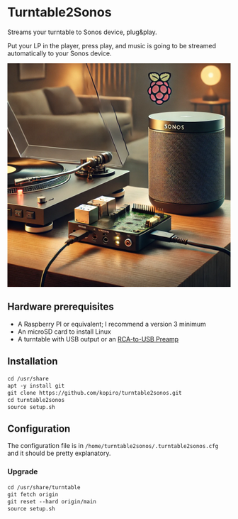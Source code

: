 # Turntable2Sonos

Streams your turntable to Sonos device, plug&play.

Put your LP in the player, press play, and music is going to be streamed automatically to your Sonos device.

![Turntable2Sonos](turntable2sonos.jpg)

## Hardware prerequisites

- A Raspberry PI or equivalent; I recommend a version 3 minimum
- An microSD card to install Linux
- A turntable with USB output or an [RCA-to-USB Preamp](https://www.behringer.com/product.html?modelCode=0805-AAF)

## Installation

```
cd /usr/share
apt -y install git
git clone https://github.com/kopiro/turntable2sonos.git
cd turntable2sonos
source setup.sh
```

## Configuration

The configuration file is in `/home/turntable2sonos/.turntable2sonos.cfg` and it should be pretty explanatory.

### Upgrade

```
cd /usr/share/turntable
git fetch origin
git reset --hard origin/main
source setup.sh
```